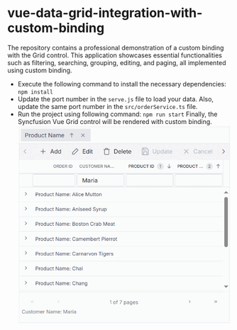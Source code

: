 # vue-data-grid-integration-with-custom-binding
The repository contains a professional demonstration of a custom binding with the Grid control. This application showcases essential functionalities such as filtering, searching, grouping, editing, and paging, all implemented using custom binding.
* Execute the following command to install the necessary dependencies:
`npm install`
* Update the port number in the `serve.js` file to load your data. Also, update the same port number in the `src/orderService.ts` file.
* Run the project using following command:
`npm run start`
Finally, the Syncfusion Vue Grid control will be rendered with custom binding.
![Grid with Custom Binding](image/custom-binding-grid-action.gif)